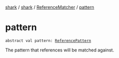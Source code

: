 [shark](../../index.md) / [shark](../index.md) / [ReferenceMatcher](index.md) / [pattern](./pattern.md)

# pattern

`abstract val pattern: `[`ReferencePattern`](../-reference-pattern/index.md)

The pattern that references will be matched against.

